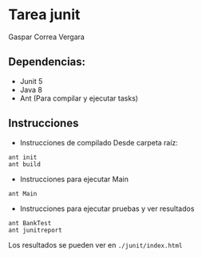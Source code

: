# Tarea junit

Gaspar Correa Vergara

## Dependencias:
- Junit 5
- Java 8
- Ant (Para compilar y ejecutar tasks)


## Instrucciones
* Instrucciones de compilado
Desde carpeta raíz:
```
ant init
ant build
```

* Instrucciones para ejecutar Main
```
ant Main
```

* Instrucciones para ejecutar pruebas y ver resultados
```
ant BankTest
ant junitreport
```

Los resultados se pueden ver en `./junit/index.html`
